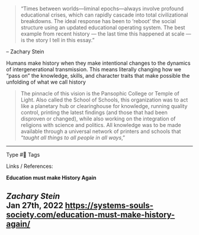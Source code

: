 > “Times between worlds—liminal epochs—always involve profound educational crises, which can rapidly cascade into total civilizational breakdowns. The ideal response has been to ‘reboot’ the social structure using an updated educational operating system. The best example from recent history — the last time this happened at scale — is the story I tell in this essay.”
>
– Zachary Stein

Humans make history when they make intentional changes to the dynamics of intergenerational transmission. This means literally changing how we “pass on” the knowledge, skills, and character traits that make possible the unfolding of what we call history

> The pinnacle of this vision is the Pansophic College or Temple of Light. Also called the School of Schools, this organization was to act like a planetary hub or clearinghouse for knowledge, running quality control, printing the latest findings (and those that had been disproven or changed), while also working on the integration of religions with science and politics. All knowledge was to be made available through a universal network of printers and schools that “_taught all things to all people in all ways_,”

---
Type #🌱 
Tags 

Links / References:

**Education must make History Again**

_Zachary Stein_  
**Jan 27th, 2022**
https://systems-souls-society.com/education-must-make-history-again/
---